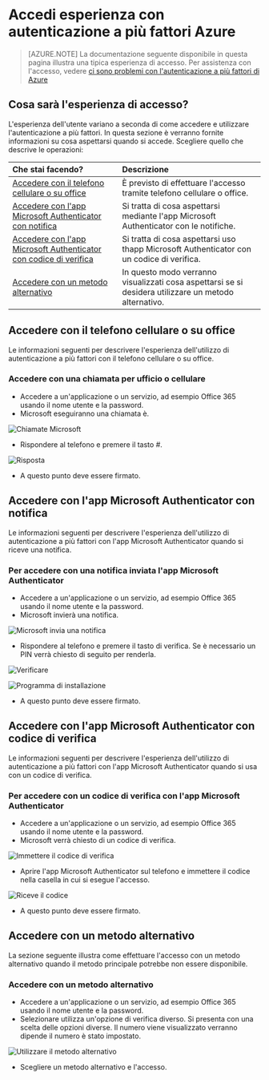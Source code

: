 <properties
    pageTitle="Azure esperienza MFA accedere con l'autenticazione a più fattori di Azure"
    description="Questa pagina fornirà indicazioni su dove è possibile per vedere i diversi metodi di accesso disponibili con Azure MFA."
    keywords="autenticazione dell'utente, esperienza di accesso, effettuare l'accesso con telefono cellulare, effettuare l'accesso con telefono dell'ufficio"
    services="multi-factor-authentication"
    documentationCenter=""
    authors="kgremban"
    manager="femila"
    editor="curtland"/>

<tags
    ms.service="multi-factor-authentication"
    ms.workload="identity"
    ms.tgt_pltfrm="na"
    ms.devlang="na"
    ms.topic="article"
    ms.date="08/22/2016"
    ms.author="kgremban"/>

# <a name="the-sign-in-experience-with-azure-multi-factor-authentication"></a>Accedi esperienza con autenticazione a più fattori Azure
> [AZURE.NOTE]  La documentazione seguente disponibile in questa pagina illustra una tipica esperienza di accesso.  Per assistenza con l'accesso, vedere [ci sono problemi con l'autenticazione a più fattori di Azure](multi-factor-authentication-end-user-manage-settings.md)



## <a name="what-will-your-sign-in-experience-be"></a>Cosa sarà l'esperienza di accesso?
L'esperienza dell'utente variano a seconda di come accedere e utilizzare l'autenticazione a più fattori.  In questa sezione è verranno fornite informazioni su cosa aspettarsi quando si accede.  Scegliere quello che descrive le operazioni:


Che stai facendo?|Descrizione
:------------- | :------------- |
[Accedere con il telefono cellulare o su office](#signing-in-with-mobile-or-office-phone) | È previsto di effettuare l'accesso tramite telefono cellulare o office.
[Accedere con l'app Microsoft Authenticator con notifica](#signing-in-with-the-microsoft-authenticator-app-using-notification) | Si tratta di cosa aspettarsi mediante l'app Microsoft Authenticator con le notifiche.
[Accedere con l'app Microsoft Authenticator con codice di verifica](#signing-in-with-the-microsoft-authenticator-app-using-verification-code)|Si tratta di cosa aspettarsi uso thapp Microsoft Authenticator con un codice di verifica.
[Accedere con un metodo alternativo](#signing-in-with-an-alternate-method)|In questo modo verranno visualizzati cosa aspettarsi se si desidera utilizzare un metodo alternativo.

## <a name="signing-in-with-mobile-or-office-phone"></a>Accedere con il telefono cellulare o su office

Le informazioni seguenti per descrivere l'esperienza dell'utilizzo di autenticazione a più fattori con il telefono cellulare o su office.

### <a name="to-sign-in-with-a-call-to-your-office-or-mobile-phone"></a>Accedere con una chiamata per ufficio o cellulare

- Accedere a un'applicazione o un servizio, ad esempio Office 365 usando il nome utente e la password.
- Microsoft eseguiranno una chiamata è.

![Chiamate Microsoft](./media/multi-factor-authentication-end-user-signin-phone/call.png)

- Rispondere al telefono e premere il tasto #.

![Risposta](./media/multi-factor-authentication-end-user-signin-phone/phone.png)

- A questo punto deve essere firmato.</li>

## <a name="signing-in-with-the-microsoft-authenticator-app-using-notification"></a>Accedere con l'app Microsoft Authenticator con notifica

Le informazioni seguenti per descrivere l'esperienza dell'utilizzo di autenticazione a più fattori con l'app Microsoft Authenticator quando si riceve una notifica.

### <a name="to-sign-in-with-a-notification-sent-the-microsoft-authenticator-app"></a>Per accedere con una notifica inviata l'app Microsoft Authenticator

- Accedere a un'applicazione o un servizio, ad esempio Office 365 usando il nome utente e la password.
- Microsoft invierà una notifica.

![Microsoft invia una notifica](./media/multi-factor-authentication-end-user-signin-app-notify/notify.png)


- Rispondere al telefono e premere il tasto di verifica.  Se è necessario un PIN verrà chiesto di seguito per renderla.

![Verificare](./media/multi-factor-authentication-end-user-signin-app-notify/phone.png)

![Programma di installazione](./media/multi-factor-authentication-end-user-first-time-mobile-app/scan3.png)

- A questo punto deve essere firmato.


## <a name="signing-in-with-the-microsoft-authenticator-app-using-verification-code"></a>Accedere con l'app Microsoft Authenticator con codice di verifica

Le informazioni seguenti per descrivere l'esperienza dell'utilizzo di autenticazione a più fattori con l'app Microsoft Authenticator quando si usa con un codice di verifica.

### <a name="to-sign-in-using-a-verification-code-with-the-microsoft-authenticator-app"></a>Per accedere con un codice di verifica con l'app Microsoft Authenticator

- Accedere a un'applicazione o un servizio, ad esempio Office 365 usando il nome utente e la password.
- Microsoft verrà chiesto di un codice di verifica.

![Immettere il codice di verifica](./media/multi-factor-authentication-end-user-signin-app-verify/verify.png)

- Aprire l'app Microsoft Authenticator sul telefono e immettere il codice nella casella in cui si esegue l'accesso.

![Riceve il codice](./media/multi-factor-authentication-end-user-signin-app-verify/phone.png)



- A questo punto deve essere firmato.


## <a name="signing-in-with-an-alternate-method"></a>Accedere con un metodo alternativo


La sezione seguente illustra come effettuare l'accesso con un metodo alternativo quando il metodo principale potrebbe non essere disponibile.

### <a name="to-sign-in-with-an-alternate-method"></a>Accedere con un metodo alternativo

- Accedere a un'applicazione o un servizio, ad esempio Office 365 usando il nome utente e la password.
- Selezionare utilizza un'opzione di verifica diverso.  Si presenta con una scelta delle opzioni diverse. Il numero viene visualizzato verranno dipende il numero è stato impostato.

![Utilizzare il metodo alternativo](./media/multi-factor-authentication-end-user-signin-alt/alt.png)

- Scegliere un metodo alternativo e l'accesso.

